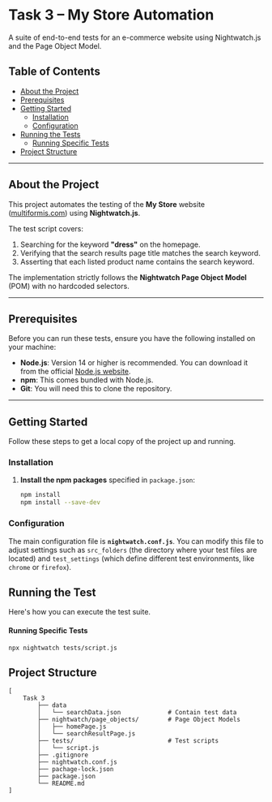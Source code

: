 # Task 3 – My Store Automation

A suite of end-to-end tests for an e-commerce website using Nightwatch.js and the Page Object Model.

## Table of Contents

- [About the Project](#about-the-project)
- [Prerequisites](#prerequisites)
- [Getting Started](#getting-started)
  - [Installation](#installation)
  - [Configuration](#configuration)
- [Running the Tests](#running-the-tests)
  - [Running Specific Tests](#running-specific-tests)
- [Project Structure](#project-structure)

---

## About the Project

This project automates the testing of the **My Store** website ([multiformis.com](https://multiformis.com)) using **Nightwatch.js**.

The test script covers:

1. Searching for the keyword **"dress"** on the homepage.
2. Verifying that the search results page title matches the search keyword.
3. Asserting that each listed product name contains the search keyword.

The implementation strictly follows the **Nightwatch Page Object Model** (POM) with no hardcoded selectors.

---

## Prerequisites

Before you can run these tests, ensure you have the following installed on your machine:

- **Node.js**: Version 14 or higher is recommended. You can download it from the official [Node.js website](https://nodejs.org/).
- **npm**: This comes bundled with Node.js.
- **Git**: You will need this to clone the repository.

---

## Getting Started

Follow these steps to get a local copy of the project up and running.

### Installation

1.  **Install the npm packages** specified in `package.json`:
    ```bash
    npm install
    npm install --save-dev
    ```

### Configuration

The main configuration file is **`nightwatch.conf.js`**. You can modify this file to adjust settings such as `src_folders` (the directory where your test files are located) and `test_settings` (which define different test environments, like `chrome` or `firefox`).

## Running the Test

Here's how you can execute the test suite.

#### Running Specific Tests

    npx nightwatch tests/script.js

## Project Structure

```
[
    Task 3
        ├── data
        │   └── searchData.json             # Contain test data
        ├── nightwatch/page_objects/        # Page Object Models
        │   ├── homePage.js
        │   └── searchResultPage.js
        ├── tests/                          # Test scripts
        │   └── script.js
        ├── .gitignore
        ├── nightwatch.conf.js
        ├── pachage-lock.json
        ├── package.json
        └── README.md
]
```
